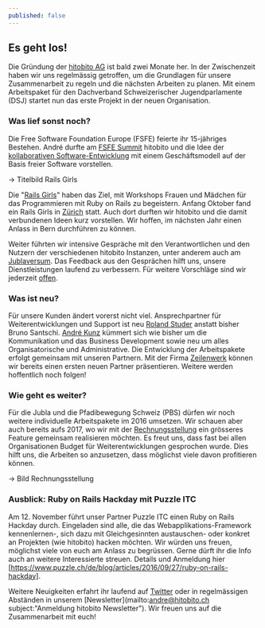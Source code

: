 ```yaml
---
published: false
---
```

## Es geht los!
Die Gründung der [hitobito AG](https://be.chregister.ch/cr-portal/auszug/auszug.xhtml;jsessionid=6f891a39790500baf0b4657896af?uid=CHE-208.334.687#) ist bald zwei Monate her. In der Zwischenzeit haben wir uns regelmässig getroffen, um die Grundlagen für unsere Zusammenarbeit zu regeln und die nächsten Arbeiten zu planen. Mit einem Arbeitspaket für den Dachverband Schweizerischer Jugendparlamente (DSJ) startet nun das erste Projekt in der neuen Organisation.

### Was lief sonst noch?
Die Free Software Foundation Europe (FSFE) feierte ihr 15-jähriges Bestehen. André durfte am [FSFE Summit](https://fsfe.org/community/events/2016/summit/frontpage.de.html) hitobito und die Idee der [kollaborativen Software-Entwicklung](https://conf.qtcon.org/en/qtcon/public/events/714) mit einem Geschäftsmodell auf der Basis freier Software vorstellen.

-> Titelbild Rails Girls

Die "[Rails Girls](http://railsgirls.com/)" haben das Ziel, mit Workshops Frauen und Mädchen für das Programmieren mit Ruby on Rails zu begeistern. Anfang Oktober fand ein Rails Girls in [Zürich](http://railsgirls.com/Zurich2016) statt. Auch dort durften wir hitobito und die damit verbundenen Ideen kurz vorstellen. Wir hoffen, im nächsten Jahr einen Anlass in Bern durchführen zu können.

Weiter führten wir intensive Gespräche mit den Verantwortlichen und den Nutzern der verschiedenen hitobito Instanzen, unter anderem auch am [Jublaversum](https://jublaversum.ch/). Das Feedback aus den Gesprächen hilft uns, unsere Dienstleistungen laufend zu verbessern. Für weitere Vorschläge sind wir jederzeit [offen](http://hitobito.com/blog/2016/06/Mehr-Open.html).

### Was ist neu?
Für unsere Kunden ändert vorerst nicht viel. Ansprechpartner für Weiterentwicklungen und Support ist neu [Roland Studer](mailto:roland@hitobito.ch) anstatt bisher Bruno Santschi. [André Kunz](mailto:andre@hitobito.ch) kümmert sich wie bisher um die Kommunikation und das Business Development sowie neu um alles Organisatorische und Administrative. Die Entwicklung der Arbeitspakete erfolgt gemeinsam mit unseren Partnern. Mit der Firma [Zeilenwerk](https://zeilenwerk.ch/) können wir bereits einen ersten neuen Partner präsentieren. Weitere werden hoffentlich noch folgen! 

### Wie geht es weiter?
Für die Jubla und die Pfadibewegung Schweiz (PBS) dürfen wir noch weitere individuelle Arbeitspakete im 2016 umsetzen. Wir schauen aber auch bereits aufs 2017, wo wir mit der [Rechnungsstellung](https://github.com/hitobito/hitobito/issues/18) ein grösseres Feature gemeinsam realisieren möchten. Es freut uns, dass fast bei allen Organisationen Budget für Weiterentwicklungen gesprochen wurde. Dies hilft uns, die Arbeiten so anzusetzen, dass möglichst viele davon profitieren können.

-> Bild Rechnungsstellung

### Ausblick: Ruby on Rails Hackday mit Puzzle ITC
Am 12. November führt unser Partner Puzzle ITC einen Ruby on Rails Hackday durch. Eingeladen sind alle, die das Webapplikations-Framework kennenlernen-, sich dazu mit Gleichgesinnten austauschen- oder konkret an Projekten (wie hitobito) hacken möchten. Wir würden uns freuen, möglichst viele von euch am Anlass zu begrüssen. Gerne dürft ihr die Info auch an weitere Interessierte streuen. Details und Anmeldung hier [https://www.puzzle.ch/de/blog/articles/2016/09/27/ruby-on-rails-hackday].

Weitere Neuigkeiten erfahrt ihr laufend auf [Twitter](twitter.com/teamhitobito) oder in regelmässigen Abständen in unserem [Newsletter](mailto:andre@hitobito.ch subject:"Anmeldung hitobito Newsletter"). Wir freuen uns auf die Zusammenarbeit mit euch!
